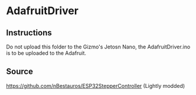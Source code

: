 # AdafruitDriver 
## Instructions
Do not upload this folder to the Gizmo's Jetosn Nano, the AdafruitDriver.ino is to be uploaded to the Adafruit.


## Source
https://github.com/nBestauros/ESP32StepperController
(Lightly modded)
